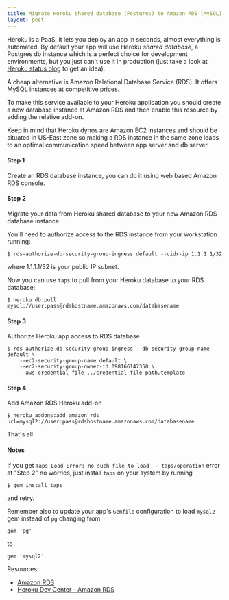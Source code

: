 ```yaml
---
title: Migrate Heroku shared database (Postgres) to Amazon RDS (MySQL)
layout: post
---
```


[heroku_status]: https://status.heroku.com/ "Heroku status blog"
[amazon_rds]: http://aws.amazon.com/rds/ "Amazon Relational Database Service"
[heroku_amazon_rds]: http://devcenter.heroku.com/articles/amazon_rds "Heroku Dev Center - Amazon RDS"

Heroku is a PaaS, it lets you deploy an app in seconds, almost everything is
automated. By default your app will use Heroku *shared database*, a Postgres db
instance which is a perfect choice for development environments, but you just
can't use it in production (just take a look at [Heroku status
blog][heroku_status] to get an idea).

A cheap alternative is Amazon Relational Database Service (RDS). It offers MySQL
instances at competitive prices.

To make this service available to your Heroku application you should create a
new database instance at Amazon RDS and then enable this resource by adding the
relative add-on.

Keep in mind that Heroku dynos are Amazon EC2 instances and should be situated
in US-East zone so making a RDS instance in the same zone leads to an optimal
communication speed between app server and db server.

#### Step 1

Create an RDS database instance, you can do it using web based Amazon RDS
console.

#### Step 2

Migrate your data from Heroku shared database to your new Amazon RDS database
instance.

You'll need to authorize access to the RDS instance from your workstation
running:

    $ rds-authorize-db-security-group-ingress default --cidr-ip 1.1.1.1/32

where 1.1.1.1/32 is your public IP subnet.

Now you can use `taps` to pull from your Heroku database to your RDS database:

    $ heroku db:pull mysql://user:pass@rdshostname.amazonaws.com/databasename

#### Step 3

Authorize Heroku app access to RDS database

    $ rds-authorize-db-security-group-ingress --db-security-group-name default \
        --ec2-security-group-name default \
        --ec2-security-group-owner-id 098166147350 \
        --aws-credential-file ../credential-file-path.template

#### Step 4

Add Amazon RDS Heroku add-on

    $ heroku addons:add amazon_rds url=mysql2://user:pass@rdshostname.amazonaws.com/databasename

That's all.

#### Notes

If you get `Taps Load Error: no such file to load -- taps/operation` error at
"Step 2" no worries, just install `taps` on your system by running

    $ gem install taps

and retry.

Remember also to update your app's `Gemfile` configuration to load `mysql2` gem
instead of `pg` changing from

    gem 'pg'

to

    gem 'mysql2'

Resources:

* [Amazon RDS][amazon_rds]
* [Heroku Dev Center - Amazon RDS][heroku_amazon_rds]
